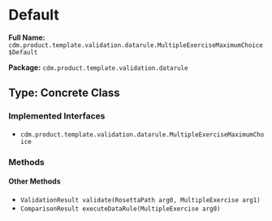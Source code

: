 # Default

**Full Name:** `cdm.product.template.validation.datarule.MultipleExerciseMaximumChoice$Default`

**Package:** `cdm.product.template.validation.datarule`

## Type: Concrete Class

### Implemented Interfaces

- `cdm.product.template.validation.datarule.MultipleExerciseMaximumChoice`

### Methods

#### Other Methods

- `ValidationResult validate(RosettaPath arg0, MultipleExercise arg1)`
- `ComparisonResult executeDataRule(MultipleExercise arg0)`

